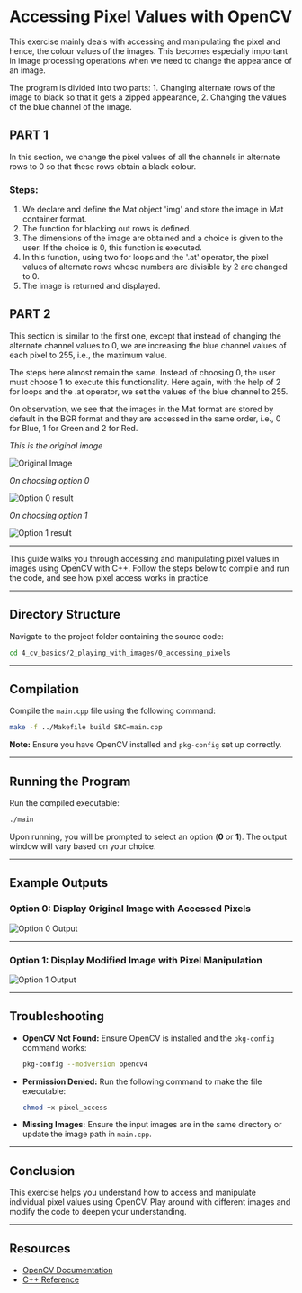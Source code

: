 # Accessing Pixel Values with OpenCV
This exercise mainly deals with accessing and manipulating the pixel and hence, the colour values of the images. This becomes especially important in image processing operations when we need to change the appearance of an image.

The program is divided into two parts:
    1. Changing alternate rows of the image to black so that it gets a zipped appearance,
    2. Changing the values of the blue channel of the image.

## PART 1
In this section, we change the pixel values of all the channels in alternate rows to 0 so that these rows obtain a black colour.

### Steps:
1. We declare and define the Mat object 'img' and store the image in Mat container format.
2. The function for blacking out rows is defined.
3. The dimensions of the image are obtained and a choice is given to the user. If the choice is 0, this function is executed.
4. In this function, using two for loops and the '.at' operator, the pixel values of alternate rows whose numbers are divisible by 2 are changed to 0.
5. The image is returned and displayed.



## PART 2
This section is similar to the first one, except that instead of changing the alternate channel values to 0, we are increasing the blue channel values of each pixel to 255, i.e., the maximum value.

The steps here almost remain the same. Instead of choosing 0, the user must choose 1 to execute this functionality.
Here again, with the help of 2 for loops and the .at operator, we set the values of the blue channel to 255.

On observation, we see that the images in the Mat format are stored by default in the BGR format and they are accessed in the same order, i.e., 0 for Blue, 1 for Green and 2 for Red.

*This is the original image*

![Original Image](https://user-images.githubusercontent.com/103985810/226842324-3afe2553-e5d7-402f-92e9-ff59e7c57cf2.jpeg)

*On choosing option 0*

![Option 0 result](https://user-images.githubusercontent.com/103985810/226842865-4e4b8ca7-6d49-47a4-b50c-86fb07ea693e.png)

*On choosing option 1*

![Option 1 result](https://user-images.githubusercontent.com/103985810/226843490-d960e0c4-1ee1-4448-b076-c35d6113bf85.png)


---

This guide walks you through accessing and manipulating pixel values in images using OpenCV with C++. Follow the steps below to compile and run the code, and see how pixel access works in practice.

---

## Directory Structure
Navigate to the project folder containing the source code:

```bash
cd 4_cv_basics/2_playing_with_images/0_accessing_pixels
```

---

## Compilation
Compile the `main.cpp` file using the following command:

```bash
make -f ../Makefile build SRC=main.cpp  
```

**Note:** Ensure you have OpenCV installed and `pkg-config` set up correctly.

---

## Running the Program
Run the compiled executable:

```bash
./main
```

Upon running, you will be prompted to select an option (**0** or **1**). The output window will vary based on your choice.

---

## Example Outputs
### Option 0: Display Original Image with Accessed Pixels
![Option 0 Output](https://github.com/user-attachments/assets/134550b8-55c7-4d24-9ea4-6d0b89825dd0)

---

### Option 1: Display Modified Image with Pixel Manipulation
![Option 1 Output](https://github.com/user-attachments/assets/8e40d4dd-9bd1-446d-b36c-4b77afbb011c)

---

## Troubleshooting
- **OpenCV Not Found:** Ensure OpenCV is installed and the `pkg-config` command works:
  ```bash
  pkg-config --modversion opencv4
  ```
- **Permission Denied:** Run the following command to make the file executable:
  ```bash
  chmod +x pixel_access
  ```
- **Missing Images:** Ensure the input images are in the same directory or update the image path in `main.cpp`.

---

## Conclusion
This exercise helps you understand how to access and manipulate individual pixel values using OpenCV. Play around with different images and modify the code to deepen your understanding.

---

## Resources
- [OpenCV Documentation](https://docs.opencv.org/)
- [C++ Reference](https://en.cppreference.com/)
